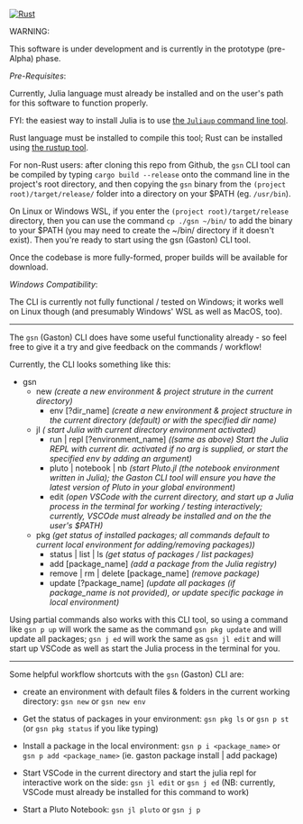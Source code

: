 [![Rust](https://github.com/diversable/gaston/actions/workflows/rust.yaml/badge.svg)](https://github.com/diversable/gaston/actions/workflows/rust.yaml)

WARNING:

This software is under development and is currently in the prototype (pre-Alpha) phase.

_Pre-Requisites_:

Currently, Julia language must already be installed and on the user's path for this software to function properly.

FYI: the easiest way to install Julia is to use [the `Juliaup` command line tool](https://github.com/JuliaLang/juliaup).

Rust language must be installed to compile this tool; Rust can be installed using [the rustup tool](https://rustup.rs/).

For non-Rust users: after cloning this repo from Github, the `gsn` CLI tool can be compiled by typing `cargo build --release` onto the  command line in the project's root directory, and then copying the `gsn` binary from the `(project root)/target/release/` folder into a directory on your $PATH (eg. `/usr/bin`).

On Linux or Windows WSL, if you enter the `(project root)/target/release` directory, then you can use the command `cp ./gsn ~/bin/` to add the binary to your $PATH (you may need to create the ~/bin/ directory if it doesn't exist). Then you're ready to start using the gsn (Gaston) CLI tool.


Once the codebase is more fully-formed, proper builds will be available for download.

_Windows Compatibility_:

The CLI is currently not fully functional / tested on Windows; it works well on Linux though (and presumably Windows' WSL as well as MacOS, too).

---

The `gsn` (Gaston) CLI does have some useful functionality already - so feel free to give it a try and give feedback on the commands / workflow!

Currently, the CLI looks something like this:
- gsn
  - new _(create a new environment & project struture in the current directory)_
    - env [?dir_name]  _(create a new environment & project structure in the current directory (default) or with the specified dir name)_
  - jl 					 		   _( start Julia with current directory environment activated)_
    - run | repl [?environment_name]   _((same as above) Start the Julia REPL with current dir. activated if no arg is supplied, or start the specified env by adding an argument)_
    - pluto | notebook | nb   	_(start Pluto.jl (the notebook environment written in Julia); the Gaston CLI tool will ensure you have the latest version of Pluto in your global environment)_
    - edit						          _(open VSCode with the current directory, and start up a Julia process in the terminal for working / testing interactively; currently, VSCOde must already be installed and on the the user's $PATH)_
  - pkg 						_(get status of installed packages; all commands default to current local environment for adding/removing packages))_
	- status | list | ls			_(get status of packages / list packages)_
	- add [package_name]		  _(add a package from the Julia registry)_
	- remove | rm | delete [package_name] _(remove package)_
	- update [?package_name]	_(update all packages (if package_name is not provided), or update specific package in local environment)_

Using partial commands also works with this CLI tool, so using a command like `gsn p up` will work the same as the command `gsn pkg update` and will update all packages; `gsn j ed` will work the same as `gsn jl edit` and will start up VSCode as well as start the Julia process in the terminal for you.

---

Some helpful workflow shortcuts with the `gsn` (Gaston) CLI are:

- create an environment with default files & folders in the current working directory: `gsn new` or `gsn new env`

- Get the status of packages in your environment:
`gsn pkg ls` or `gsn p st` (or `gsn pkg status` if you like typing)

- Install a package in the local environment:
  `gsn p i <package_name>` or `gsn p add <package_name>`
  (ie. gaston package install | add package)

- Start VSCode in the current directory and start the julia repl for interactive work on the side: `gsn jl edit` or `gsn j ed` (NB: currently, VSCode must already be installed for this command to work)

- Start a Pluto Notebook:
  `gsn jl pluto` or `gsn j p`
